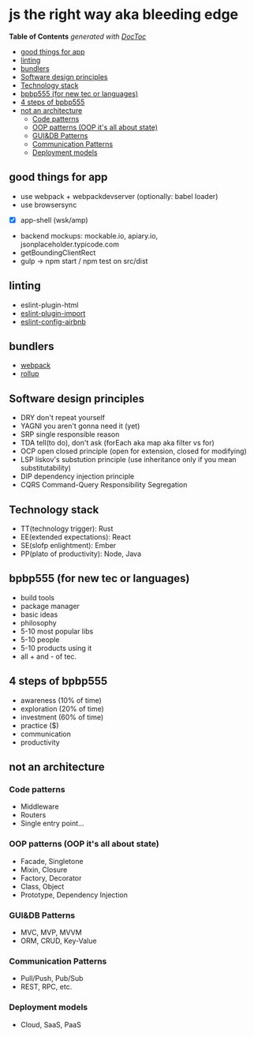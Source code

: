 # js the right way aka bleeding edge

<!-- START doctoc generated TOC please keep comment here to allow auto update -->
<!-- DON'T EDIT THIS SECTION, INSTEAD RE-RUN doctoc TO UPDATE -->
**Table of Contents**  *generated with [DocToc](https://github.com/thlorenz/doctoc)*

- [good things for app](#good-things-for-app)
- [linting](#linting)
- [bundlers](#bundlers)
- [Software design principles](#software-design-principles)
- [Technology stack](#technology-stack)
- [bpbp555 (for new tec or languages)](#bpbp555-for-new-tec-or-languages)
- [4 steps of bpbp555](#4-steps-of-bpbp555)
- [not an architecture](#not-an-architecture)
  - [Code patterns](#code-patterns)
  - [OOP patterns (OOP it's all about state)](#oop-patterns-oop-its-all-about-state)
  - [GUI&DB Patterns](#guidb-patterns)
  - [Communication Patterns](#communication-patterns)
  - [Deployment models](#deployment-models)

<!-- END doctoc generated TOC please keep comment here to allow auto update -->

## good things for app

- use webpack + webpackdevserver (optionally: babel loader)
- use browsersync
- [x] app-shell (wsk/amp)
- backend mockups: mockable.io, apiary.io, jsonplaceholder.typicode.com
- getBoundingClientRect
- gulp -> npm start / npm test on src/dist

## linting

- eslint-plugin-html
- [eslint-plugin-import](https://github.com/benmosher/eslint-plugin-import)
- [eslint-config-airbnb](https://www.npmjs.com/package/eslint-config-airbnb)

## bundlers

- [webpack](https://webpack.js.org/)
- [rollup](https://rollupjs.org)

## Software design principles

- DRY don't repeat yourself
- YAGNI you aren't gonna need it (yet)
- SRP single responsible reason
- TDA tell(to do), don't ask (forEach aka map aka filter vs for)
- OCP open closed principle (open for extension, closed for modifying)
- LSP liskov's substution principle (use inheritance only if you mean substitutability)
- DIP dependency injection principle
- CQRS Command-Query Responsibility Segregation

## Technology stack

- TT(technology trigger): Rust
- EE(extended expectations): React
- SE(slofp enlightment): Ember
- PP(plato of productivity): Node, Java

## bpbp555 (for new tec or languages)

- build tools
- package manager
- basic ideas
- philosophy
- 5-10 most popular libs
- 5-10 people
- 5-10 products using it
- all + and - of tec.

## 4 steps of bpbp555

- awareness (10% of time)
- exploration (20% of time)
- investment (60% of time)
- practice ($)
- communication
- productivity

## not an architecture

### Code patterns

- Middleware
- Routers
- Single entry point...

### OOP patterns (OOP it's all about state)

- Facade, Singletone
- Mixin, Closure
- Factory, Decorator
- Class, Object
- Prototype, Dependency Injection

### GUI&DB Patterns

- MVC, MVP, MVVM
- ORM, CRUD, Key-Value

### Communication Patterns

- Pull/Push, Pub/Sub
- REST, RPC, etc.

### Deployment models

- Cloud, SaaS, PaaS
